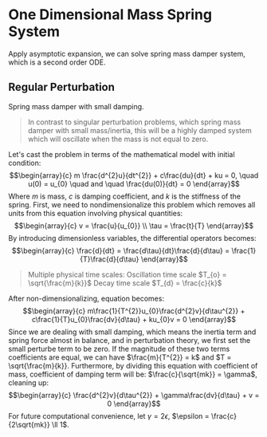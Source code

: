 # One Dimensional Mass Spring System

Apply asymptotic expansion, we can solve spring mass damper system, which is a second order ODE. 

## Regular Perturbation 

Spring mass damper with small damping. 

> In contrast to singular perturbation problems, which spring mass damper with small mass/inertia, this will be a highly damped system which will oscillate when the mass is not equal to zero. 

Let's cast the problem in terms of the mathematical model with initial condition:
$$\begin{array}{c}
m \frac{d^{2}u}{dt^{2}} + c\frac{du}{dt} + ku = 0, \quad u(0) = u_{0} \quad and \quad \frac{du(0)}{dt} = 0
\end{array}$$
Where $m$ is mass, $c$ is damping coefficient, and $k$ is the stiffness of the spring. 
First, we need to nondimensionalize this problem which removes all units from this equation involving physical quantities:
$$\begin{array}{c}
v = \frac{u}{u_{0}}  \\ \tau = \frac{t}{T}
\end{array}$$
By introducing dimensionless variables, the differential operators becomes:
$$\begin{array}{c}
\frac{d}{dt} = \frac{d\tau}{dt}\frac{d}{d\tau} = \frac{1}{T}\frac{d}{d\tau}
\end{array}$$
> Multiple physical time scales: 
> Oscillation time scale $T_{o} = \sqrt{\frac{m}{k}}$
> Decay time scale $T_{d} = \frac{c}{k}$

After non-dimensionalizing, equation becomes:
$$\begin{array}{c}
m\frac{1}{T^{2}}u_{0}\frac{d^{2}v}{d\tau^{2}} + c\frac{1}{T}u_{0}\frac{dv}{d\tau} + ku_{0}v = 0
\end{array}$$
Since we are dealing with small damping, which means the inertia term and spring force almost in balance, and in perturbation theory, we first set the small perturbe term to be zero. If the magnitude of these two terms coefficients are equal, we can have $\frac{m}{T^{2}} = k$ and $T = \sqrt{\frac{m}{k}}. 
Furthermore, by dividing this equation with coefficient of mass, coefficient of damping term will be: $\frac{c}{\sqrt{mk}} = \gamma$, cleaning up: 
$$\begin{array}{c}
\frac{d^{2}v}{d\tau^{2}} + \gamma\frac{dv}{d\tau} + v = 0
\end{array}$$
For future computational convenience, let $\gamma = 2\epsilon$, $\epsilon = \frac{c}{2\sqrt{mk}} \ll 1$. 